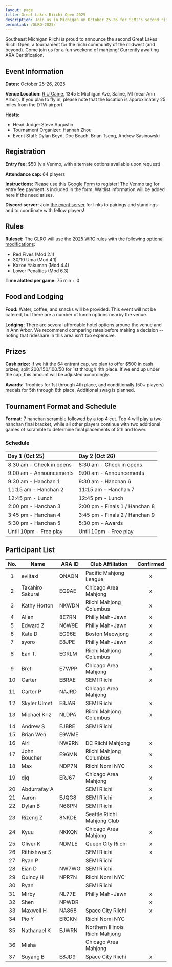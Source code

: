 ```yaml
---
layout: page
title: Great Lakes Riichi Open 2025
description: Join us in Michigan on October 25-26 for SEMI's second riichi open!
permalink: /GLRO-2025/
---
```

Southeast Michigan Riichi is proud to announce the second Great Lakes Riichi Open, a tournament for the riichi community of the midwest (and beyond). 
Come join us for a fun weekend of mahjong! Currently awaiting ARA Ceritification.

## Event Information

**Dates:** October 25-26, 2025

**Venue Location:** [R U Game](https://maps.app.goo.gl/pTERNhArqHQgK8qVA), 1345 E Michigan Ave, Saline, MI (near Ann Arbor).
If you plan to fly in, please note that the location is approximately 25 miles from the DTW airport.

**Hosts:** 
- Head Judge: Steve Augustin
- Tournament Organizer: Hannah Zhou
- Event Staff: Dylan Boyd, Doc Beach, Brian Tseng, Andrew Sasinowski

## Registration

**Entry fee:** $50 (via Venmo, with alternate options available upon request)

**Attendance cap:** 64 players

**Instructions:**  Please use this [Google Form](https://docs.google.com/forms/d/e/1FAIpQLScszTApMKQEFDvN1jW_ItTcBA4q-1A7cx6x0L-_X5lDSovdyw/viewform?usp=dialog) to register! The Venmo tag for entry fee payment is included in the form. 
Waitlist information will be added here if the need arises.

**Discord server:** Join [the event server](https://discord.gg/p35j7NS2qm) for links to pairings and standings and to coordinate with fellow players!

## Rules

**Ruleset:** The GLRO will use the [2025 WRC rules](https://www.worldriichi.org/s/WRC-Rules-2025-42fx.pdf) with the following [optional modifications](https://www.worldriichi.org/s/WRC-Optional-Rules-2022.pdf):
- Red Fives (Mod 2.1)
- 30/10 Uma (Mod 4.1)
- Kazoe Yakuman (Mod 4.4)
- Lower Penalties (Mod 6.3)

**Time alotted per game:** 75 min + 0

## Food and Lodging

**Food:** Water, coffee, and snacks will be provided. This event will not be catered, but there are a number of lunch options nearby the venue.

**Lodging:** There are several affordable hotel options around the venue and in Ann Arbor. We recommend comparing rates before making a decision -- noting that rideshare in this area isn't too expensive.

## Prizes

**Cash prize:** If we hit the 64 entrant cap, we plan to offer $500 in cash prizes, split 200/150/100/50 for 1st through 4th place. If we end up under the cap, this amount will be adjusted accordingly.

**Awards:** Trophies for 1st through 4th place, and conditionally (50+ players) medals for 5th through 8th place. Additional swag is planned.

## Tournament Format and Schedule

**Format:** 7 hanchan scramble followed by a top 4 cut. Top 4 will play a two hanchan final bracket, while all other players continue with two additional games of scramble to determine final placements of 5th and lower.

### Schedule

| Day 1 (Oct 25)                | Day 2 (Oct 26)                |
| :---------------------------- | :---------------------------- |
| 8:30 am - Check in opens      | 8:30 am - Check in opens      |
| 9:00 am - Announcements       | 9:00 am - Announcements       |
| 9:30 am - Hanchan 1           | 9:30 am - Hanchan 6           |
| 11:15 am - Hanchan 2          | 11:15 am - Hanchan 7          |
| 12:45 pm - Lunch              | 12:45 pm - Lunch              |
| 2:00 pm - Hanchan 3           | 2:00 pm - Finals 1 / Hanchan 8|
| 3:45 pm - Hanchan 4           | 3:45 pm - Finals 2 / Hanchan 9|
| 5:30 pm - Hanchan 5           | 5:30 pm - Awards              |
| Until 10pm - Free play        | Until 10pm - Free play        |

## Participant List

| No. | Name | ARA ID | Club Affiliation | Confirmed |
| :-----: | ----- | ----- | ----- | :-----: |
| 1 | eviltaxi | QNAQN | Pacific Mahjong League | x |
| 2 | Takahiro Sakurai | EQ9AE | Chicago Area Mahjong | x |
| 3 | Kathy Horton | NKWDN | Riichi Mahjong Columbus | x |
| 4 | Allen | 8E7RN | Philly Mah-Jawn | x |
| 5 | Edward Z | N6W9E | Philly Mah-Jawn | x |
| 6 | Kate D | EG96E | Boston Meowjong | x |
| 7 | syoro | E8JPE | Philly Mah-Jawn | x |
| 8 | Ean T. | EGRLM | Riichi Mahjong Columbus | x |
| 9 | Bret | E7WPP | Chicago Area Mahjong | x |
| 10 | Carter | EBRAE | SEMI Riichi | x |
| 11 | Carter P | NAJRD | Chicago Area Mahjong | |
| 12 | Skyler Ulmet | E8JAR | SEMI Riichi | x |
| 13 | Michael Kriz | NLDPA | Riichi Mahjong Columbus | x |
| 14 | Andrew S | EJBRE | SEMI Riichi | |
| 15 | Brian Wen | E9WME | | |
| 16 | Airi | NW9RN | DC Riichi Mahjong | x |
| 17 | John Boucher | E96MN | Riichi Mahjong Columbus | x |
| 18 | Max | NDP7N | Riichi Nomi NYC | x |
| 19 | djq | ERJ67 | Chicago Area Mahjong | x |
| 20 | Abdurrafay A | | SEMI Riichi | x |
| 21 | Aaron | EJQG8 | SEMI Riichi | x |
| 22 | Dylan B | N68PN | SEMI Riichi | |
| 23 | Rizeng Z | 8NKDE | Seattle Riichi Mahjong Club | |
| 24 | Kyuu | NKKQN | Chicago Area Mahjong | x |
| 25 | Oliver K | NDMLE | Queen City Riichi | x |
| 26 | Rithishwar S | | SEMI Riichi | x |
| 27 | Ryan P | | SEMI Riichi | |
| 28 | Eian D | NW7WG	| SEMI Riichi | |
| 29 | Quincy H | NPR7N | Riichi Nomi NYC | |
| 30 | Ryan | | SEMI Riichi | |
| 31 | Mirby | NL77E | Philly Mah-Jawn | x |
| 32 | Shen | NPWDR | | x |
| 33 | Maxwell H | NA868 | Space City Riichi | x |
| 34 | Pio Y | ERGKN | Riichi Nomi NYC | |
| 35 | Nathanael K | EJWRN | Northern Illinois Riichi Mahjong | |
| 36 | Misha | | Chicago Area Mahjong | |
| 37 | Suyang B | E8JD9 | Space City Riichi | x |
